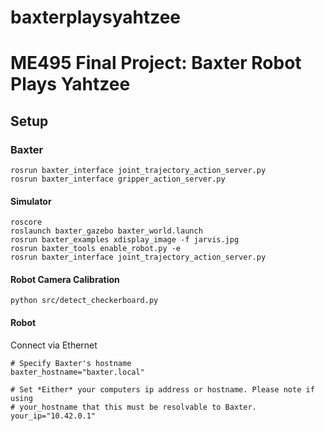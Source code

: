 # baxterplaysyahtzee
# ME495 Final Project: Baxter Robot Plays Yahtzee

## Setup

### Baxter
```
rosrun baxter_interface joint_trajectory_action_server.py
rosrun baxter_interface gripper_action_server.py
```

#### Simulator
```
roscore
roslaunch baxter_gazebo baxter_world.launch
rosrun baxter_examples xdisplay_image -f jarvis.jpg
rosrun baxter_tools enable_robot.py -e
rosrun baxter_interface joint_trajectory_action_server.py 
```

#### Robot Camera Calibration
```
python src/detect_checkerboard.py
```

#### Robot
Connect via Ethernet
```
# Specify Baxter's hostname
baxter_hostname="baxter.local"

# Set *Either* your computers ip address or hostname. Please note if using
# your_hostname that this must be resolvable to Baxter.
your_ip="10.42.0.1"
```
